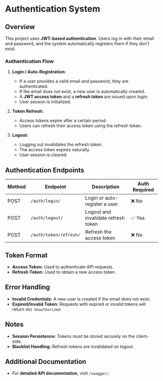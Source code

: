# Authentication System

## Overview

This project uses **JWT-based authentication**. Users log in with their email and password, and the system automatically registers them if they don't exist.

### **Authentication Flow**
1. **Login / Auto-Registration:**  
   - If a user provides a valid email and password, they are authenticated.
   - If the email does not exist, a new user is automatically created.
   - A **JWT access token** and a **refresh token** are issued upon login.
   - User session is initialized.

2. **Token Refresh:**  
   - Access tokens expire after a certain period.
   - Users can refresh their access token using the refresh token.

3. **Logout:**  
   - Logging out invalidates the refresh token.
   - The access token expires naturally.
   - User session is cleared.

## Authentication Endpoints

| Method | Endpoint             | Description                            | Auth Required |
|--------|----------------------|----------------------------------------|--------------|
| POST   | `/auth/login/`       | Login or auto-register a user         | ❌ No       |
| POST   | `/auth/logout/`      | Logout and invalidate refresh token   | ✅ Yes       |
| POST   | `/auth/token/refresh/` | Refresh the access token              | ❌ No       |

## Token Format

- **Access Token:** Used to authenticate API requests.
- **Refresh Token:** Used to obtain a new access token.

## Error Handling

- **Invalid Credentials:** A new user is created if the email does not exist.
- **Expired/Invalid Token:** Requests with expired or invalid tokens will return `401 Unauthorized`.

## Notes

- **Session Persistence:** Tokens must be stored securely on the client-side.
- **Blacklist Handling:** Refresh tokens are invalidated on logout.

## Additional Documentation

- For **detailed API documentation**, visit `/swagger/`.